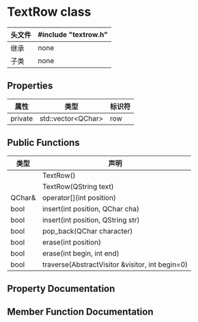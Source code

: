 # TextRow class

| 头文件 | #include "textrow.h" |
|-|-|
| 继承 | none |
| 子类 | none |

## Properties
| 属性 | 类型 | 标识符 |
|-|-|-|
|private| std::vector\<QChar\> |row|

## Public Functions
| 类型 |声明|
|-|-|
| |TextRow()
| |TextRow(QString text)
QChar& | operator[](int position)
bool | insert(int position, QChar cha)
bool | insert(int position, QString str)
bool | pop_back(QChar character)
bool | erase(int position)
bool | erase(int begin, int end)
bool | traverse(AbstractVisitor &visitor, int begin=0)

## Property Documentation

## Member Function Documentation